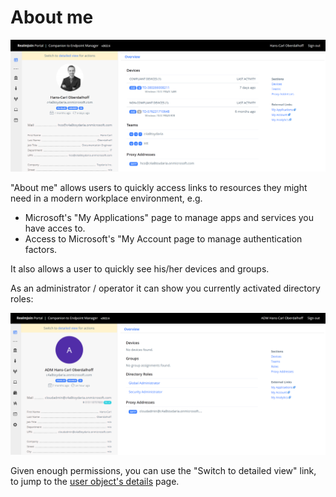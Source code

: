 # About me

![About Me - User](<../.gitbook/assets/image (10) (1) (1).png>)

"About me" allows users to quickly access links to resources they might need in a modern workplace environment, e.g.

* Microsoft's "My Applications" page to manage apps and services you have acces to.
* Access to Microsoft's "My Account page to manage authentication factors.

It also allows a user to quickly see his/her devices and groups.

As an administrator / operator it can show you currently activated directory roles:

![About me - Admin](<../.gitbook/assets/2022-02-07 about admin.png>)

Given enough permissions, you can use the "Switch to detailed view" link, to jump to the [user object's details](user-list/user-details.md) page.
